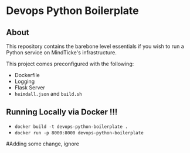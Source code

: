 # Devops Python Boilerplate ###

## About

This repository contains the barebone level essentials if you wish to run a Python service on MindTicke's infrastructure. 

This project comes preconfigured with the following:

* Dockerfile
* Logging
* Flask Server
* `heimdall.json` and `build.sh`


## Running Locally via Docker !!!

* `docker build -t devops-python-boilerplate .`
* `docker run -p 8000:8000 devops-python-boilerplate`


#Adding some change, ignore
